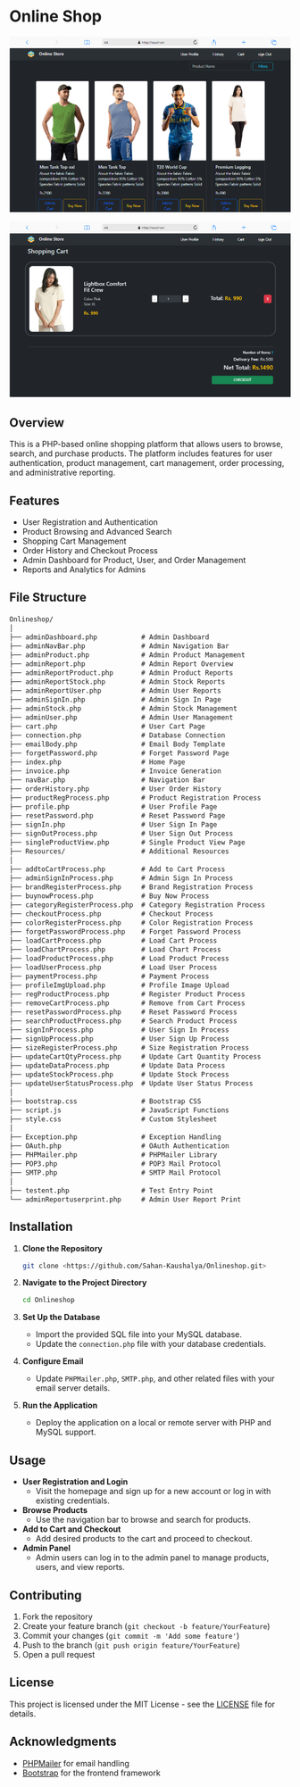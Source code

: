 
# Online Shop

![Local Image](https://github.com/Sahan-Kaushalya/Onlineshop/blob/c5d871bbefa2d39e2e66bd13ab40a87a0b635e67/Macbook-Air-localhost.png)

![Local Image](https://github.com/Sahan-Kaushalya/Onlineshop/blob/c5d871bbefa2d39e2e66bd13ab40a87a0b635e67/Macbook-Air-localhost%20(1).png)



## Overview
This is a PHP-based online shopping platform that allows users to browse, search, and purchase products. The platform includes features for user authentication, product management, cart management, order processing, and administrative reporting.

## Features
- User Registration and Authentication
- Product Browsing and Advanced Search
- Shopping Cart Management
- Order History and Checkout Process
- Admin Dashboard for Product, User, and Order Management
- Reports and Analytics for Admins

## File Structure
```
Onlineshop/
│
├── adminDashboard.php           # Admin Dashboard
├── adminNavBar.php              # Admin Navigation Bar
├── adminProduct.php             # Admin Product Management
├── adminReport.php              # Admin Report Overview
├── adminReportProduct.php       # Admin Product Reports
├── adminReportStock.php         # Admin Stock Reports
├── adminReportUser.php          # Admin User Reports
├── adminSignIn.php              # Admin Sign In Page
├── adminStock.php               # Admin Stock Management
├── adminUser.php                # Admin User Management
├── cart.php                     # User Cart Page
├── connection.php               # Database Connection
├── emailBody.php                # Email Body Template
├── forgetPassword.php           # Forget Password Page
├── index.php                    # Home Page
├── invoice.php                  # Invoice Generation
├── navBar.php                   # Navigation Bar
├── orderHistory.php             # User Order History
├── productRegProcess.php        # Product Registration Process
├── profile.php                  # User Profile Page
├── resetPassword.php            # Reset Password Page
├── signIn.php                   # User Sign In Page
├── signOutProcess.php           # User Sign Out Process
├── singleProductView.php        # Single Product View Page
├── Resources/                   # Additional Resources
│
├── addtoCartProcess.php         # Add to Cart Process
├── adminSignInProcess.php       # Admin Sign In Process
├── brandRegisterProcess.php     # Brand Registration Process
├── buynowProcess.php            # Buy Now Process
├── categoryRegisterProcess.php  # Category Registration Process
├── checkoutProcess.php          # Checkout Process
├── colorRegisterProcess.php     # Color Registration Process
├── forgetPasswordProcess.php    # Forget Password Process
├── loadCartProcess.php          # Load Cart Process
├── loadChartProcess.php         # Load Chart Process
├── loadProductProcess.php       # Load Product Process
├── loadUserProcess.php          # Load User Process
├── paymentProcess.php           # Payment Process
├── profileImgUpload.php         # Profile Image Upload
├── regProductProcess.php        # Register Product Process
├── removeCartProcess.php        # Remove from Cart Process
├── resetPasswordProcess.php     # Reset Password Process
├── searchProductProcess.php     # Search Product Process
├── signInProcess.php            # User Sign In Process
├── signUpProcess.php            # User Sign Up Process
├── sizeRegisterProcess.php      # Size Registration Process
├── updateCartQtyProcess.php     # Update Cart Quantity Process
├── updateDataProcess.php        # Update Data Process
├── updateStockProcess.php       # Update Stock Process
├── updateUserStatusProcess.php  # Update User Status Process
│
├── bootstrap.css                # Bootstrap CSS
├── script.js                    # JavaScript Functions
├── style.css                    # Custom Stylesheet
│
├── Exception.php                # Exception Handling
├── OAuth.php                    # OAuth Authentication
├── PHPMailer.php                # PHPMailer Library
├── POP3.php                     # POP3 Mail Protocol
├── SMTP.php                     # SMTP Mail Protocol
│
├── testent.php                  # Test Entry Point
└── adminReportuserprint.php     # Admin User Report Print
```

## Installation
1. **Clone the Repository**
   ```sh
   git clone <https://github.com/Sahan-Kaushalya/Onlineshop.git>
   ```
2. **Navigate to the Project Directory**
   ```sh
   cd Onlineshop
   ```
3. **Set Up the Database**
   - Import the provided SQL file into your MySQL database.
   - Update the `connection.php` file with your database credentials.

4. **Configure Email**
   - Update `PHPMailer.php`, `SMTP.php`, and other related files with your email server details.

5. **Run the Application**
   - Deploy the application on a local or remote server with PHP and MySQL support.

## Usage
- **User Registration and Login**
  - Visit the homepage and sign up for a new account or log in with existing credentials.
- **Browse Products**
  - Use the navigation bar to browse and search for products.
- **Add to Cart and Checkout**
  - Add desired products to the cart and proceed to checkout.
- **Admin Panel**
  - Admin users can log in to the admin panel to manage products, users, and view reports.

## Contributing
1. Fork the repository
2. Create your feature branch (`git checkout -b feature/YourFeature`)
3. Commit your changes (`git commit -m 'Add some feature'`)
4. Push to the branch (`git push origin feature/YourFeature`)
5. Open a pull request

## License
This project is licensed under the MIT License - see the [LICENSE](LICENSE) file for details.

## Acknowledgments
- [PHPMailer](https://github.com/PHPMailer/PHPMailer) for email handling
- [Bootstrap](https://getbootstrap.com/) for the frontend framework
